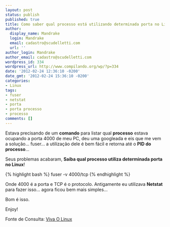 ```yaml
---
layout: post
status: publish
published: true
title: Como saber qual processo está utilizando determinada porta no Linux
author:
  display_name: Mandrake
  login: Mandrake
  email: cadastro@scudelletti.com
  url: ''
author_login: Mandrake
author_email: cadastro@scudelletti.com
wordpress_id: 334
wordpress_url: http://www.compilando.org/wp/?p=334
date: '2012-02-24 12:36:10 -0200'
date_gmt: '2012-02-24 15:36:10 -0200'
categories:
- Linux
tags:
- fuser
- netstat
- porta
- porta processo
- processo
comments: []
---
```

Estava precisando de um **comando** para listar qual **processo** estava ocupando a porta 4000 de meu PC, deu uma googleada e eis que me vem a solução... fuser... a utilização dele é bem fácil e retorna até o **PID do processo**...

Seus problemas acabaram, **Saiba qual processo utiliza determinada porta no Linux**!

{% highlight bash %}
fuser -v 4000/tcp
{% endhighlight %}

Onde 4000 é a porta e TCP é o protocolo.
Antigamente eu utilizava **Netstat** para fazer isso... agora ficou bem mais simples...

Bom é isso.

Enjoy!

Fonte de Consulta: <a rel="nofollow" href="http://www.vivaolinux.com.br/dica/fuser-Descobrindo-o-processo-que-uma-determinada-porta-esta-utilizando">Viva O Linux</a>

